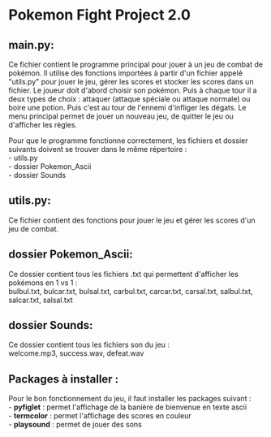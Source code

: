 # Pokemon Fight Project 2.0

## main.py:

Ce fichier contient le programme principal pour jouer à un jeu de combat de pokémon. Il utilise des fonctions importées à partir d'un fichier appelé "utils.py" pour jouer le jeu, gérer les scores et stocker les scores dans un fichier.
Le joueur doit d'abord choisir son pokémon. Puis à chaque tour il a deux types de choix : attaquer (attaque spéciale ou attaque normale) ou boire une potion. Puis c'est au tour de l'ennemi d'infliger les dégats.
Le menu principal permet de jouer un nouveau jeu, de quitter le jeu ou d'afficher les règles.

Pour que le programme fonctionne correctement, les fichiers et dossier suivants doivent se trouver dans le même répertoire :  
    - utils.py   
    - dossier Pokemon_Ascii  
    - dossier Sounds

## utils.py:

Ce fichier contient des fonctions pour jouer le jeu et gérer les scores d'un jeu de combat.

## dossier Pokemon_Ascii:

Ce dossier contient tous les fichiers .txt qui permettent d'afficher les pokémons en 1 vs 1 :  
bulbul.txt, bulcar.txt, bulsal.txt, carbul.txt, carcar.txt, carsal.txt, salbul.txt, salcar.txt, salsal.txt

## dossier Sounds:

Ce dossier contient tous les fichiers son du jeu :  
welcome.mp3, success.wav, defeat.wav

## Packages à installer :
 Pour le bon fonctionnement du jeu, il faut installer les packages suivant :  
    - **pyfiglet** : permet l'affichage de la banière de bienvenue en texte ascii  
    - **termcolor** : permet l'affichage des scores en couleur  
    - **playsound** : permet de jouer des sons



